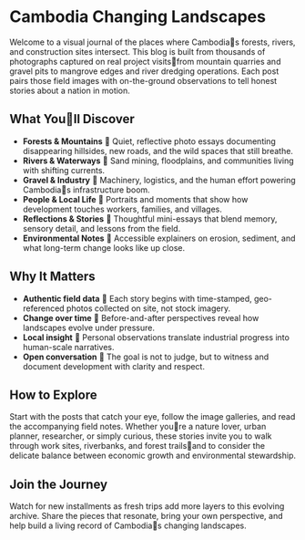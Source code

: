 # Cambodia Changing Landscapes

Welcome to a visual journal of the places where Cambodias forests, rivers, and construction sites intersect. This blog is built from thousands of photographs captured on real project visitsfrom mountain quarries and gravel pits to mangrove edges and river dredging operations. Each post pairs those field images with on-the-ground observations to tell honest stories about a nation in motion.

## What Youll Discover

- **Forests & Mountains**  Quiet, reflective photo essays documenting disappearing hillsides, new roads, and the wild spaces that still breathe.
- **Rivers & Waterways**  Sand mining, floodplains, and communities living with shifting currents.
- **Gravel & Industry**  Machinery, logistics, and the human effort powering Cambodias infrastructure boom.
- **People & Local Life**  Portraits and moments that show how development touches workers, families, and villages.
- **Reflections & Stories**  Thoughtful mini-essays that blend memory, sensory detail, and lessons from the field.
- **Environmental Notes**  Accessible explainers on erosion, sediment, and what long-term change looks like up close.

## Why It Matters

- **Authentic field data**  Each story begins with time-stamped, geo-referenced photos collected on site, not stock imagery.
- **Change over time**  Before-and-after perspectives reveal how landscapes evolve under pressure.
- **Local insight**  Personal observations translate industrial progress into human-scale narratives.
- **Open conversation**  The goal is not to judge, but to witness and document development with clarity and respect.

## How to Explore

Start with the posts that catch your eye, follow the image galleries, and read the accompanying field notes. Whether youre a nature lover, urban planner, researcher, or simply curious, these stories invite you to walk through work sites, riverbanks, and forest trailsand to consider the delicate balance between economic growth and environmental stewardship.

## Join the Journey

Watch for new installments as fresh trips add more layers to this evolving archive. Share the pieces that resonate, bring your own perspective, and help build a living record of Cambodias changing landscapes.
